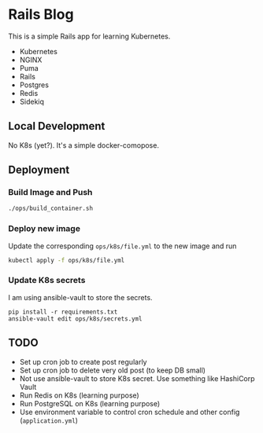 # Rails Blog
This is a simple Rails app for learning Kubernetes.
- Kubernetes
- NGINX
- Puma
- Rails
- Postgres
- Redis
- Sidekiq


## Local Development
No K8s (yet?). It's a simple docker-comopose.

## Deployment
### Build Image and Push
```sh
./ops/build_container.sh
```
### Deploy new image
Update the corresponding `ops/k8s/file.yml` to the new image and run
```sh
kubectl apply -f ops/k8s/file.yml
```

### Update K8s secrets
I am using ansible-vault to store the secrets.
```
pip install -r requirements.txt
ansible-vault edit ops/k8s/secrets.yml
```


## TODO
- Set up cron job to create post regularly
- Set up cron job to delete very old post (to keep DB small)
- Not use ansible-vault to store K8s secret. Use something like HashiCorp Vault
- Run Redis on K8s (learning purpose)
- Run PostgreSQL on K8s (learning purpose)
- Use environment variable to control cron schedule and other config (`application.yml`)

